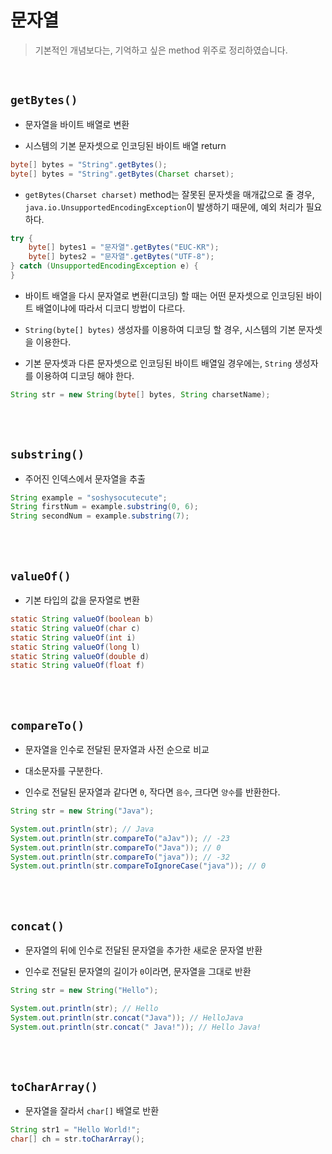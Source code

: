 # 문자열

> 기본적인 개념보다는, 기억하고 싶은 method 위주로 정리하였습니다.

<br/>

## `getBytes()`

- 문자열을 바이트 배열로 변환

- 시스템의 기본 문자셋으로 인코딩된 바이트 배열 return

```java
byte[] bytes = "String".getBytes();
byte[] bytes = "String".getBytes(Charset charset);
```

- `getBytes(Charset charset)` method는 잘못된 문자셋을 매개값으로 줄 경우, `java.io.UnsupportedEncodingException`이 발생하기 때문에, 예외 처리가 필요하다.

```java
try {
    byte[] bytes1 = "문자열".getBytes("EUC-KR");
    byte[] bytes2 = "문자열".getBytes("UTF-8");
} catch (UnsupportedEncodingException e) {
}
```

- 바이트 배열을 다시 문자열로 변환(디코딩) 할 때는 어떤 문자셋으로 인코딩된 바이트 배열이냐에 따라서 디코디 방법이 다르다.

- `String(byte[] bytes)` 생성자를 이용하여 디코딩 할 경우, 시스템의 기본 문자셋을 이용한다.

- 기본 문자셋과 다른 문자셋으로 인코딩된 바이트 배열일 경우에는, `String` 생성자를 이용하여 디코딩 해야 한다.

```java
String str = new String(byte[] bytes, String charsetName);
```

<br/>
<br/>

## `substring()`

- 주어진 인덱스에서 문자열을 추출

```java
String example = "soshysocutecute";
String firstNum = example.substring(0, 6);
String secondNum = example.substring(7);
```

<br/>
<br/>

## `valueOf()`

- 기본 타입의 값을 문자열로 변환

```java
static String valueOf(boolean b)
static String valueOf(char c)
static String valueOf(int i)
static String valueOf(long l)
static String valueOf(double d)
static String valueOf(float f)
```

<br/>
<br/>

## `compareTo()`

- 문자열을 인수로 전달된 문자열과 사전 순으로 비교

- 대소문자를 구분한다.

- 인수로 전달된 문자열과 같다면 `0`, 작다면 `음수`, 크다면 `양수`를 반환한다.

```java
String str = new String("Java");

System.out.println(str); // Java
System.out.println(str.compareTo("aJav")); // -23
System.out.println(str.compareTo("Java")); // 0
System.out.println(str.compareTo("java")); // -32
System.out.println(str.compareToIgnoreCase("java")); // 0
```

<br/>
<br/>

## `concat()`

- 문자열의 뒤에 인수로 전달된 문자열을 추가한 새로운 문자열 반환

- 인수로 전달된 문자열의 길이가 `0`이라면, 문자열을 그대로 반환

```java
String str = new String("Hello");

System.out.println(str); // Hello
System.out.println(str.concat("Java")); // HelloJava
System.out.println(str.concat(" Java!")); // Hello Java!
```

<br/>
<br/>

## `toCharArray()`

- 문자열을 잘라서 `char[]` 배열로 반환

```java
String str1 = "Hello World!";
char[] ch = str.toCharArray();
```
